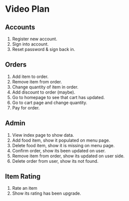 # Video Plan

## Accounts
1. Register new account.
2. Sign into account.
3. Reset password & sign back in.

## Orders
1. Add item to order.
2. Remove item from order.
3. Change quantity of item in order.
4. Add discount to order (maybe).
5. Go to homepage to see that cart has updated. 
6. Go to cart page and change quantity.
7. Pay for order.

## Admin
1. View index page to show data.
2. Add food item, show it populated on menu page.
3. Delete food item, show it is missing on menu page.
4. Confirm order, show its been updated on user. 
5. Remove item from order, show its updated on user side.
6. Delete order from user, show its not found. 

## Item Rating
1. Rate an item
2. Show its rating has been upgrade.

